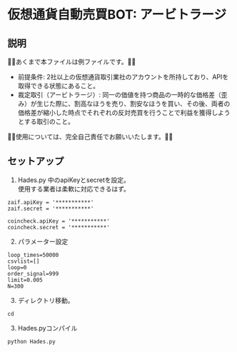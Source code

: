 # 仮想通貨自動売買BOT: アービトラージ

## 説明
👹👹あくまで本ファイルは例ファイルです。👹👹
- 前提条件: 2社以上の仮想通貨取引業社のアカウントを所持しており、APIを取得できる状態にあること。
- 裁定取引（アービトラージ）: 同一の価値を持つ商品の一時的な価格差（歪み）が生じた際に、割高なほうを売り、割安なほうを買い、その後、両者の価格差が縮小した時点でそれぞれの反対売買を行うことで利益を獲得しようとする取引のこと。  

👹👹使用については、完全自己責任でお願いいたします。👹👹

## セットアップ

1. Hades.py 中のapiKeyとsecretを設定。  
使用する業者は柔軟に対応できるはず。
```
zaif.apiKey = '***********'
zaif.secret = '***********'

coincheck.apiKey = '***********'
coincheck.secret = '***********'
```
2. パラメーター設定
```
loop_times=50000
csvlist=[]
loop=0
order_signal=999
limit=0.005
N=300
```
3. ディレクトリ移動。
```
cd 
```
3. Hades.pyコンパイル
```
python Hades.py
```